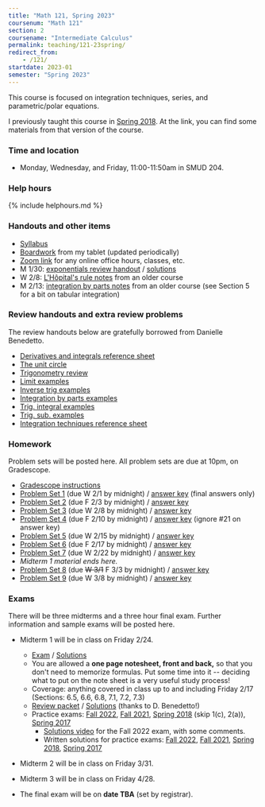 ```yaml
---
title: "Math 121, Spring 2023"
coursenum: "Math 121"
section: 2
coursename: "Intermediate Calculus"
permalink: teaching/121-23spring/
redirect_from:
    - /121/
startdate: 2023-01
semester: "Spring 2023"
---
```


This course is focused on integration techniques, series, and parametric/polar equations.

I previously taught this course in [Spring 2018](../121-18spring). At the link, you can find some materials from that version of the course.

### Time and location
* Monday, Wednesday, and Friday, 11:00-11:50am in SMUD 204.

### Help hours

{% include helphours.md %}

### Handouts and other items

*   [Syllabus](handouts/syllabus.pdf)
*   [Boardwork](https://www.dropbox.com/sh/bmeytsrkjks2w6x/AADiYDH5Vrgoiq2W4YNLECf7a?dl=0) from my tablet (updated periodically)
*   [Zoom link](https://amherstcollege.zoom.us/j/97816492611?pwd=VnFGcktXWTFXc2lTa2tXQVlkMU5Vdz09) for any online office hours, classes, etc.
*   M 1/30: [exponentials review handout](../121-18spring/handouts/2018-01-23.pdf) / [solutions](../121-18spring/handouts/2018-01-23-soln.pdf)
*   W 2/8: [L'Hôpital's rule notes](../math1a/lecture23.pdf) from an older course
*   M 2/13: [integration by parts notes](../math1a/lecture32.pdf) from an older course (see Section 5 for a bit on tabular integration)
<!--handouts-->

<!-- The 2018 handouts are below, for reference.
*   1/22: [Exponential review problems](handouts/2018-01-23.pdf) / [Solutions](handouts/2018-01-23-soln.pdf)
*   1/23: [Overview of e^x and ln(x)](https://dbenedetto.people.amherst.edu/math121/expln.pdf) (review)
*   1/29: [Inverse trig practice](handouts/2018-01-29.pdf) / [Solutions](handouts/2018-01-29-soln.pdf)
*   1/31: [L'Hôpital's rule notes](handouts/2018-01-31.pdf) (with examples and solutions)
*   2/2: [Indeterminate form notes](handouts/2018-02-02.pdf) (with examples and solutions)
*   2/6: [Integration by parts examples](handouts/2018-02-06.pdf) / [Solutions](handouts/2018-02-06-soln.pdf)
*   Review handouts on convergence tests (from Danielle Benedetto):
    
    *   [Geometric series](https://dbenedetto.people.amherst.edu/math121/GeometricSeriesTest.pdf)
    *   [Nth Term Divergence Test (NTDT)](https://dbenedetto.people.amherst.edu/math121/nthTermDivergenceTest.pdf)
    *   [p-Series](https://dbenedetto.people.amherst.edu/math121/pSeriesTest.pdf)
    *   [Integral Test](https://dbenedetto.people.amherst.edu/math121/IntegralTest.pdf)
    *   [Comparison Test](https://dbenedetto.people.amherst.edu/math121/ComparisonTest.pdf)
    *   [Limit Comparison Test](https://dbenedetto.people.amherst.edu/math121/LimitComparisonTest.pdf)
    *   [Alternating Series Test](https://dbenedetto.people.amherst.edu/math121/AlternatingSeriesTest.pdf)
    *   [Absolute Convergence Test](https://dbenedetto.people.amherst.edu/math121/AbsoluteConvergenceTest.pdf)
    *   [Ratio Test](https://dbenedetto.people.amherst.edu/math121/RatioTest.pdf)
    
    
    
*   [Converge Tests Summary](handouts/2018-03-19.pdf)
*   [Polar curve examples](https://dbenedetto.people.amherst.edu/math121fall17/polarcurvehandout.pdf)
-->

### Review handouts and extra review problems

The review handouts below are gratefully borrowed from Danielle Benedetto.

* [Derivatives and integrals reference sheet](https://dbenedetto.people.amherst.edu/math121/derivativesintegrals.pdf)
* [The unit circle](https://dbenedetto.people.amherst.edu/math121/TrigHandout.pdf)
* [Trigonometry review](https://dbenedetto.people.amherst.edu/math121/trig.pdf)
* [Limit examples](https://dbenedetto.people.amherst.edu/math121/limitsexamples.pdf)
* [Inverse trig examples](https://dbenedetto.people.amherst.edu/math121/inversetrigintegrals.pdf)
* [Integration by parts examples](https://dbenedetto.people.amherst.edu/math121/IBP.pdf)
* [Trig. integral examples](https://dbenedetto.people.amherst.edu/math121/trigintegrals.pdf)
* [Trig. sub. examples](https://dbenedetto.people.amherst.edu/math121/trigsub.pdf)
* [Integration techniques reference sheet](https://dbenedetto.people.amherst.edu/math121/referencesheet.pdf)

### Homework

Problem sets will be posted here. All problem sets are due at 10pm, on Gradescope.

* [Gradescope instructions](handouts/gsinfo.pdf)
* [Problem Set 1](psets/pset1.pdf) (due W 2/1 by midnight) / [answer key](https://dbenedetto.people.amherst.edu/math121/HW1FinalAnswers.pdf) (final answers only)
* [Problem Set 2](psets/pset2.pdf) (due F 2/3 by midnight) / [answer key](https://dbenedetto.people.amherst.edu/math121/HW2FinalAnswers.pdf)
* [Problem Set 3](psets/pset3.pdf) (due W 2/8 by midnight) / [answer key](https://dbenedetto.people.amherst.edu/math121/HW3FinalAnswers.pdf)
* [Problem Set 4](psets/pset4.pdf) (due F 2/10 by midnight) / [answer key](https://dbenedetto.people.amherst.edu/math121/HW4FinalAnswers.pdf) (ignore #21 on answer key)
* [Problem Set 5](psets/pset5.pdf) (due W 2/15 by midnight) / [answer key](https://dbenedetto.people.amherst.edu/math121/HW5FinalAnswers.pdf)
* [Problem Set 6](psets/pset6.pdf) (due F 2/17 by midnight) / [answer key](https://dbenedetto.people.amherst.edu/math121/HW6FinalAnswers.pdf)
* [Problem Set 7](psets/pset7.pdf) (due W 2/22 by midnight) / [answer key](https://dbenedetto.people.amherst.edu/math121/HW7FinalAnswers.pdf)
* *Midterm 1 material ends here.*
* [Problem Set 8](psets/pset8.pdf) (due ~~W 3/1~~ F 3/3 by midnight) / [answer key](psets/HW8FinalAnswers.pdf)
* [Problem Set 9](psets/pset9.pdf) (due W 3/8 by midnight) / [answer key](https://dbenedetto.people.amherst.edu/math121/HW9FinalAnswers.pdf)
<!--psets-->

### Exams

There will be three midterms and a three hour final exam. Further information and sample exams will be posted here.

* Midterm 1 will be in class on Friday 2/24.
    * [Exam](https://moodle.amherst.edu/pluginfile.php/1007413/mod_resource/content/1/midterm1compact.pdf) / [Solutions](https://moodle.amherst.edu/pluginfile.php/1007414/mod_resource/content/1/midterm1soln.pdf)
    * You are allowed a **one page notesheet, front and back,** so that you don't need to memorize formulas. Put some time into it -- deciding what to put on the note sheet is a very useful study process!
    * Coverage: anything covered in class up to and including Friday 2/17 (Sections: 6.5, 6.6, 6.8, 7.1, 7.2, 7.3)
    * [Review packet](exams/reviewPacketBenedetto.pdf) / [Solutions](https://dbenedetto.people.amherst.edu/math121/exam1reviewpacketfall2022answers.pdf) (thanks to D. Benedetto!)
    * Practice exams: [Fall 2022](https://dbenedetto.people.amherst.edu/math121fall22/exam1fall22compact.pdf), [Fall 2021](https://dbenedetto.people.amherst.edu/math121fall22/exam1fall21compact.pdf), [Spring 2018](https://dbenedetto.people.amherst.edu/math121fall22/exam1spring18compact.pdf) (skip 1(c), 2(a)), [Spring 2017](https://dbenedetto.people.amherst.edu/math121fall22/exam1spring17compact.pdf)
        * [Solutions video](https://www.dropbox.com/s/mn64o1xdb5mfm3x/121midterm1solutions.mp4?dl=0) for the Fall 2022 exam, with some comments.
        * Written solutions for practice exams: [Fall 2022](exams/fall22midterm1soln.pdf), [Fall 2021](https://dbenedetto.people.amherst.edu/math121fall22/exam1fall21answers.pdf), [Spring 2018](https://dbenedetto.people.amherst.edu/math121fall22/exam1spring18answers.pdf), [Spring 2017](https://dbenedetto.people.amherst.edu/math121fall22/exam1spring17answers.pdf)

* Midterm 2 will be in class on Friday 3/31.

* Midterm 3 will be in class on Friday 4/28.

* The final exam will be on **date TBA** (set by registrar).

<!-- 2018 material here for reference.
* [Midterm 1](https://lms.ats.amherst.edu/pluginfile.php/544203/mod_resource/content/1/midterm1-compact.pdf) ([Solutions](https://lms.ats.amherst.edu/pluginfile.php/544205/mod_resource/content/1/midterm1-soln.pdf)) Friday, February 16.
    
    * [Sample Exam 1](handouts/mt1sample1.pdf) / [Key](handouts/mt1sample1-key.pdf) (Disregard problem 4(b))
    * [Sample Exam 2](handouts/mt1sample2.pdf) / [Key](handouts/mt1sample2-key.pdf) (Disregard problem 4 and the optional bonus)
    * [Sample Exam 3](handouts/mt1sample3.pdf) / [Key](handouts/mt1sample3-key.pdf) (Disregard problem 4(b))
    
    
    
*    [Midterm 2](https://lms.ats.amherst.edu/pluginfile.php/548640/mod_resource/content/1/midterm2-compact.pdf) ([Solutions](https://lms.ats.amherst.edu/pluginfile.php/548641/mod_resource/content/1/midterm2-soln.pdf)) Friday, March 23.

*   [Review packet](handouts/midterm2-packet-filtered.pdf) / [Solutions](handouts/midterm2-packet-soln.pdf) (Note: you may omit any crossed-out problems, which concern topics that won't be on our midterm this semester)
*   [Topic list](handouts/midterm2-topics.pdf)
*   [Sample Exam 1](handouts/midterm2-sample1.pdf) / [Key](handouts/midterm2-sample1-soln.pdf)
*   [Sample Exam 2](handouts/midterm2-sample2.pdf) / [Key](handouts/midterm2-sample2-soln.pdf)

*    [Midterm 3](https://lms.ats.amherst.edu/pluginfile.php/555800/mod_resource/content/2/midterm3.pdf) ([Solutions](https://lms.ats.amherst.edu/pluginfile.php/555801/mod_resource/content/1/midterm3-soln.pdf)) Friday, April 20.

*   [Topic list](handouts/midterm3-topics.pdf)
*   [Review problems](https://dbenedetto.people.amherst.edu/math121/exam3reviewpacket.pdf) / [Solutions](https://dbenedetto.people.amherst.edu/math121/exam3reviewpacketanswers.pdf)
*   [Sample Exam 1](https://dbenedetto.people.amherst.edu/math121/exam3spring15compact.pdf) / [Key](https://dbenedetto.people.amherst.edu/math121/exam3spring15answers.pdf)
*   [Sample Exam 2](https://dbenedetto.people.amherst.edu/math121/exam3fall15compact.pdf) / [Key](https://dbenedetto.people.amherst.edu/math121/exam3fall15answers.pdf)
*   [Sample Exam 3](https://dbenedetto.people.amherst.edu/math121/exam3fall17compact.pdf) / [Key](https://dbenedetto.people.amherst.edu/math121/exam3fall17answers.pdf)

*   [Final Exam](https://lms.ats.amherst.edu/pluginfile.php/557079/mod_resource/content/1/final-compact.pdf) / [Solutions](https://lms.ats.amherst.edu/pluginfile.php/557080/mod_resource/content/1/final-soln.pdf) Monday, May 7, at 2pm in MERR 2. 

*   Sample Exams: (each has some problems crossed out because we did not cover that topic in our section this term)
    
    *   [Spring 2015](handouts/final-spring15.pdf) / [Key](handouts/final-spring15-soln.pdf)
    *   [Fall 2015](handouts/final-fall15.pdf) / [Key](handouts/final-fall15-soln.pdf)
    *   [Spring 2016](handouts/final-spring16.pdf) / [Key](handouts/final-spring16-soln.pdf)
    *   [Fall 2016](handouts/final-fall16.pdf) / [Key](handouts/final-fall16-soln.pdf)
    *   [Spring 2017](handouts/final-spring17.pdf) / [Key](handouts/final-spring17-soln.pdf)
    
    
    
*   [Review packet on polar coordinates](https://dbenedetto.people.amherst.edu/math121fall17/finalexamreviewpacket.pdf)
-->
